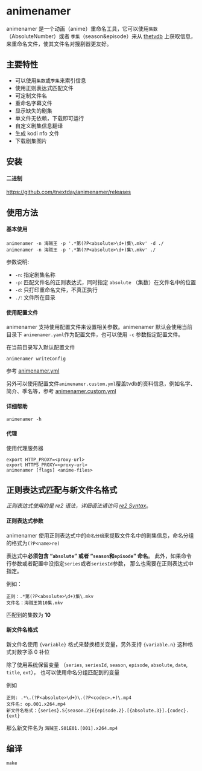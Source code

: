 # animenamer

animenamer 是一个动画（anime）重命名工具，它可以使用`集数`（AbsoluteNumber）或者
`季集`（season&episode）来从 [thetvdb](thetvdb.com) 上获取信息，来重命名文件，使其文件名对搜刮器更友好。

## 主要特性

* 可以使用`集数`或`季集`来索引信息
* 使用正则表达式匹配文件
* 可定制文件名
* 重命名字幕文件
* 显示缺失的剧集
* 单文件无依赖，下载即可运行
* 自定义剧集信息翻译
* 生成 kodi nfo 文件
* 下载剧集图片

## 安装

#### 二进制

https://github.com/tnextday/animenamer/releases

## 使用方法

#### 基本使用

```
animenamer -n 海贼王 -p '.*第(?P<absolute>\d+)集\.mkv' -d ./
animenamer -n 海贼王 -p '.*第(?P<absolute>\d+)集\.mkv' ./
```
参数说明:

- `-n`: 指定剧集名称
- `-p`: 匹配文件名的正则表达式，同时指定 `absolute` （集数）在文件名中的位置
- `-d`: 只打印重命名文件，不真正执行
- `./`: 文件所在目录

#### 使用配置文件

animenamer 支持使用配置文件来设置相关参数。animenamer 默认会使用当前目录下
`animenamer.yaml`作为配置文件，也可以使用 `-c` 参数指定配置文件。

在当前目录写入默认配置文件

```
animenamer writeConfig
```

参考 [animenamer.yml](examlpes/animenamer.yml)

另外可以使用配置文件`animenamer.custom.yml`覆盖tvdb的资料信息，例如名字、简介、季名等，参考 [animenamer.custom.yml](examlpes/animenamer.custom.yml)

#### 详细帮助
```
animenamer -h
```

#### 代理

使用代理服务器
```
export HTTP_PROXY=<proxy-url>
export HTTPS_PROXY=<proxy-url>
animenamer [flags] <anime-files>
```

## 正则表达式匹配与新文件名格式

*正则表达式使用的是 re2 语法，详细语法请访问 [re2 Syntax](https://github.com/google/re2/wiki/Syntax)*。

#### 正则表达式参数

animenamer 使用正则表达式中的`命名分组`来提取文件名中的剧集信息，命名分组的格式为`(?P<name>re)`

表达式中**必须包含 “`absolute`” 或者 “`season`和`episode`” 命名**。
此外，如果命令行参数或者配置中没指定`series`或者`seriesId`参数，
那么也需要在正则表达式中指定。

例如：

```
正则：.*第(?P<absolute>\d+)集\.mkv
文件名：海贼王第10集.mkv
```

匹配到的集数为 **10**

#### 新文件名格式

新文件名使用 `{variable}` 格式来替换相关变量，另外支持 `{variable.n}` 这种格式对数字添 0 补位

除了使用系统保留变量 （`series`, `seriesId`, `season`, `episode`, `absolute`, `date`, `title`, `ext`），
也可以使用命名分组匹配到的变量

例如

```
正则: .*\.(?P<absolute>\d+)\.(?P<codec>.+)\.mp4
文件名: op.001.x264.mp4
新文件名格式：{series}.S{season.2}E{episode.2}.[{absolute.3}].{codec}.{ext}
```
那么新文件名为 `海贼王.S01E01.[001].x264.mp4`


## 编译

```
make
```